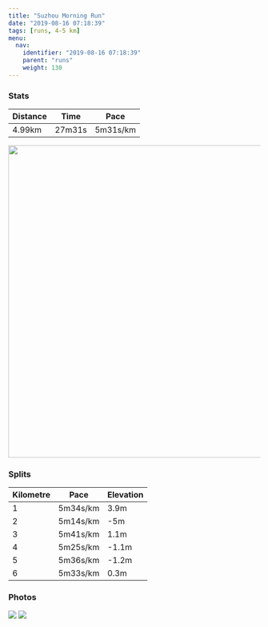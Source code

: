 ```yaml
---
title: "Suzhou Morning Run"
date: "2019-08-16 07:18:39"
tags: [runs, 4-5 km]
menu:
  nav:
    identifier: "2019-08-16 07:18:39"
    parent: "runs"
    weight: 130
---
```


### Stats

| Distance | Time | Pace |
|----------|------|------|
|4.99km|27m31s|5m31s/km|

<img src='https://maps.googleapis.com/maps/api/staticmap?maptype=terrain&path=enc:i`x~Dgki_VCTIR]`@Yf@_@f@QXMf@Ef@Ol@CTK^E^m@`AUh@K^CT@Nj@`@JDR?RFLLl@PXBb@Ch@@NFTVD@NPDXEr@Ip@KNCU@ENd@BTMv@@VAJS\IZGLKd@_@z@EPUX?BBCH@FNBLCTKV[pAK|@GRWd@GRIf@IfA}@fDUtAY~BSj@Sz@QTGNER?j@M\EXOZSbA]n@q@|@MX?HDBv@Fr@LXBVF`@NNDp@@~@Rp@FPFdCRPHjAFvAPnCPh@P|@NZ?tAL~@@`@Fv@@h@Fv@BRBH?b@M\BjBAr@B~@KT?j@N~@Hp@JaAHoB?c@CgBAiAIk@?aAK]HWGe@AU?SDYCSKy@@cAKuBMmAK]A[CeAEaAIeAAoAIk@?KCOMsBWUGSAMG{@QgA[eAOOIAKF]hAsANa@^wBCo@B]d@y@Rs@ReANmB^{AHg@b@}ATwAn@sAJg@?Qr@oBCMe@SEK`@q@Xw@ACP_@V{@FWHS@OHQ?]]]Nu@EW]IOIUOCIKE]E]MEEJY`@k@n@uAPs@BWA[Ls@Lc@jB}DJo@Bi@BOd@]LU\WLAPYDM?OCKEAELm@t@EJ&key=AIzaSyAfqMeaZ1CCJFGP5cWud__oZnT_Pybg-1M&size=800x800&scale=2&markers=color:yellow|label:S|31.42165,120.6394&markers=color:green|label:F|31.420679999999994,120.63914000000001' width='625' />

### Splits

| Kilometre | Pace | Elevation |
|------|------|-----------|
|1|5m34s/km|3.9m|
|2|5m14s/km|-5m|
|3|5m41s/km|1.1m|
|4|5m25s/km|-1.1m|
|5|5m36s/km|-1.2m|
|6|5m33s/km|0.3m|

### Photos
<img src='https://dgtzuqphqg23d.cloudfront.net/Q6O_waD0n4OAAEUPD9W7BlI29r7ndItm-Nd8VcUKddA-768x576.jpg'>

<img src='https://dgtzuqphqg23d.cloudfront.net/sKccJvHpaBE-hvLU7XNorXytMpsiWoxw1F8BMN5OM3A-576x768.jpg'>
